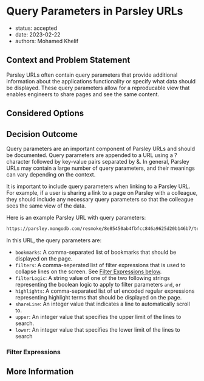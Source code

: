 # Query Parameters in Parsley URLs

* status: accepted
* date: 2023-02-22
* authors: Mohamed Khelif

## Context and Problem Statement

 Parsley URLs often contain query parameters that provide additional information about the applications functionality or specify what data should be displayed. These query parameters allow for a reproducable view that enables engineers to share pages and see the same content.

<!-- This is an optional element. Feel free to remove. -->
## Considered Options

## Decision Outcome
Query parameters are an important component of Parsley URLs and should be documented. Query parameters are appended to a URL using a ? character followed by key-value pairs separated by &. In general, Parsley URLs may contain a large number of query parameters, and their meanings can vary depending on the context.

It is important to include query parameters when linking to a Parsley URL. For example, if a user is sharing a link to a page on Parsley with a colleague, they should include any necessary query parameters so that the colleague sees the same view of the data.

Here is an example Parsley URL with query parameters:
```bash
https://parsley.mongodb.com/resmoke/8e85450ab4fbfcc846a9625d20b146b7/test/17460c1313810cec48a0deccd4c21f74?bookmarks=0,76099&filterLogic=and&filters=100network&highlights=job0,NETWORK&lower=1&shareLine=0&upper=50
```

In this URL, the query parameters are:

* `bookmarks`: A comma-separated list of bookmarks that should be displayed on the page.
* `filters`: A comma-seperated list of filter expressions that is used to collapse lines on the screen. See [Filter Expressions below](#filter-expressions).
* `filterLogic`: A string value of one of the two following strings representing the boolean logic to apply to filter parameters `and`, `or`
* `highlights`: A comma-separated list of url encoded regular expressions representing highlight terms that should be displayed on the page.
* `shareLine`: An integer value that indicates a line to automatically scroll to.
* `upper`: An integer value that specifies the upper limit of the lines to search.
* `lower`: An integer value that specifies the lower limit of the lines to search

### Filter Expressions

<!-- This is an optional element. Feel free to remove. -->
## More Information